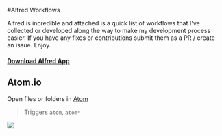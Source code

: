 #Alfred Workflows

Alfred is incredible and attached is a quick list of workflows that I've collected or developed along the way to make my development process easier. If you have any fixes or contributions submit them as a PR / create an issue. Enjoy.

#### [Download Alfred App](http://www.alfredapp.com/)

## Atom.io

Open files or folders in [Atom](http://atom.io)

> Triggers ```atom```, ```atom*```

![](http://cl.ly/image/2w422A1x1Y34/image)
